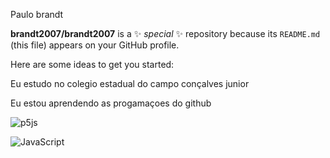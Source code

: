 Paulo brandt

**brandt2007/brandt2007** is a ✨ _special_ ✨ repository because its `README.md` (this file) appears on your GitHub profile.

Here are some ideas to get you started:

Eu estudo no colegio estadual do campo conçalves junior

Eu estou aprendendo as progamaçoes do github

![p5js](https://img.shields.io/badge/p5.js-ED225D?style=for-the-badge&logo=p5.js&logoColor=FFFFFF)


![JavaScript](https://img.shields.io/badge/javascript-%23323330.svg?style=for-the-badge&logo=javascript&logoColor=%23F7DF1E)
